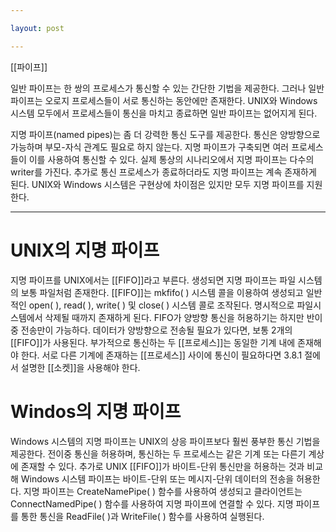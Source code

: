 ```yaml
---

layout: post

---
```


[[파이프]]

일반 파이프는 한 쌍의 프로세스가 통신할 수 있는 간단한 기법을 제공한다.
그러나 일반파이프는 오로지 프로세스들이 서로 통신하는 동안에만 존재한다.
UNIX와 Windows 시스템 모두에서 프로세스들이 통신을 마치고 종료하면 일반 파이프는 없어지게 된다.

지명 파이프(named pipes)는 좀 더 강력한 통신 도구를 제공한다.
통신은 양방향으로 가능하며 부모-자식 관계도 필요로 하지 않는다. 
지명 파이프가 구축되면 여러 프로세스들이 이를 사용하여 통신할 수 있다. 
실제 통상의 시나리오에서 지명 파이프는 다수의 writer를 가진다. 
추가로 통신 프로세스가 종료하더라도 지명 파이프는 계속 존재하게 된다. 
UNIX와 Windows 시스템은 구현상에 차이점은 있지만 모두 지명 파이프를 지원한다.

***

# UNIX의 지명 파이프

지명 파이프를 UNIX에서는 [[FIFO]]라고 부른다. 
생성되면 지명 파이프는 파일 시스템의 보통 파일처럼 존재한다. 
[[FIFO]]는 mkfifo( ) 시스템 콜을 이용하여 생성되고 일반적인 open( ), read( ), write( ) 및 close( ) 시스템 콜로 조작된다. 
명시적으로 파일시스템에서 삭제될 때까지 존재하게 된다. 
FIFO가 양방향 통신을 허용하기는 하지만 반이중 전송만이 가능하다. 
데이터가 양방향으로 전송될 필요가 있다면, 보통 2개의 [[FIFO]]가 사용된다. 
부가적으로 통신하는 두 [[프로세스]]는 동일한 기계 내에 존재해야 한다. 
서로 다른 기계에 존재하는 [[프로세스]] 사이에 통신이 필요하다면 3.8.1 절에서 설명한 [[소켓]]을 사용해야 한다.

# Windos의 지명 파이프

Windows 시스템의 지명 파이프는 UNIX의 상응 파이프보다 훨씬 풍부한 통신 기법을 제공한다.
전이중 통신을 허용하며, 통신하는 두 프로세스는 같은 기계 또는 다른기 계상에 존재할 수 있다. 
추가로 UNIX [[FIFO]]가 바이트-단위 통신만을 허용하는 것과 비교해 Windows 시스템 파이프는 바이트-단위 또는 메시지-단위 데이터의 전송을 허용한다. 
지명 파이프는 CreateNamePipe( ) 함수를 사용하여 생성되고 클라이언트는 ConnectNamedPipe( ) 함수를 사용하여 지명 파이프에 연결할 수 있다. 
지명 파이프를 통한 통신을 ReadFile( )과 WriteFile( ) 함수를 사용하여 실행된다.